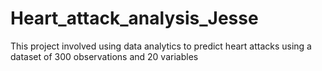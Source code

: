 # Heart_attack_analysis_Jesse
This project involved using data analytics to predict heart attacks using a dataset of 300 observations and 20 variables
